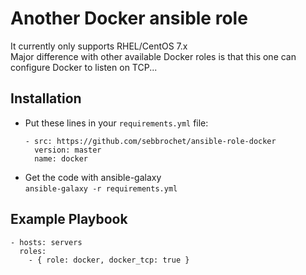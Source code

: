 # Another Docker ansible role

It currently only supports RHEL/CentOS 7.x  
Major difference with other available Docker roles is that this one can configure Docker to listen on TCP...   

## Installation

* Put these lines in your `requirements.yml` file:   
  ```
  - src: https://github.com/sebbrochet/ansible-role-docker
    version: master
    name: docker
  ```
* Get the code with ansible-galaxy   
  `ansible-galaxy -r requirements.yml`

## Example Playbook
```
- hosts: servers
  roles:
    - { role: docker, docker_tcp: true }
```
